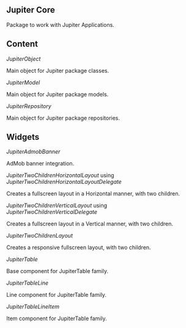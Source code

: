 ## Jupiter Core

Package to work with Jupiter Applications.

## Content

*JupiterObject*

Main object for Jupiter package classes.


*JupiterModel*

Main object for Jupiter package models.


*JupiterRepository*

Main object for Jupiter package repositories.


## Widgets

*JupiterAdmobBanner*

AdMob banner integration.


*JupiterTwoChildrenHorizontalLayout* using *JupiterTwoChildrenHorizontalLayoutDelegate*

Creates a fullscreen layout in a Horizontal manner, with two children.


*JupiterTwoChildrenVerticalLayout* using *JupiterTwoChildrenVerticalDelegate*

Creates a fullscreen layout in a Vertical manner, with two children.


*JupiterTwoChildrenLayout*

Creates a responsive fullscreen layout, with two children.


*JupiterTable*

Base component for JupiterTable family.


*JupiterTableLine*

Line component for JupiterTable family.


*JupiterTableLineItem*

Item component for JupiterTable family.
